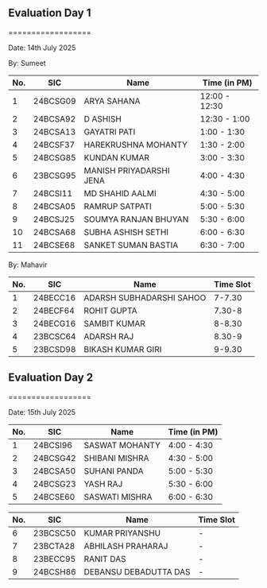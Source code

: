 ## Evaluation Day 1
==================

Date: 14th July 2025

By: Sumeet

| No. | SIC        | Name                     | Time (in PM)   |
|-----|------------|--------------------------|----------------|
| 1   | 24BCSG09   | ARYA SAHANA              | 12:00 - 12:30  |
| 2   | 24BCSA92   | D ASHISH                 | 12:30 - 1:00   |
| 3   | 24BCSA13   | GAYATRI PATI             | 1:00 - 1:30    |
| 4   | 24BCSF37   | HAREKRUSHNA MOHANTY      | 1:30 - 2:00    |
| 5   | 24BCSG85   | KUNDAN KUMAR             | 3:00 - 3:30    |
| 6   | 23BCSG95   | MANISH PRIYADARSHI JENA  | 4:00 - 4:30    |
| 7   | 24BCSI11   | MD SHAHID AALMI          | 4:30 - 5:00    |
| 8   | 24BCSA05   | RAMRUP SATPATI           | 5:00 - 5:30    |
| 9   | 24BCSJ25   | SOUMYA RANJAN BHUYAN     | 5:30 - 6:00    |
| 10  | 24BCSA68   | SUBHA ASHISH SETHI       | 6:00 - 6:30    |
| 11  | 24BCSE68   | SANKET SUMAN BASTIA      | 6:30 - 7:00    |



By: Mahavir


| No.  | SIC        | Name                     | Time Slot |
|------|------------|--------------------------|-----------|
| 1    | 24BECC16   | ADARSH SUBHADARSHI SAHOO | 7-7.30    |
| 2    | 24BECF64   | ROHIT GUPTA              | 7.30-8    |
| 3    | 24BECG16   | SAMBIT KUMAR             | 8-8.30    |
| 4    | 23BCSC64   | ADARSH RAJ               | 8.30-9    |
| 5    | 23BCSD98   | BIKASH KUMAR GIRI        | 9-9.30    |


## Evaluation Day 2
==================

Date: 15th July 2025

| No. | SIC        | Name                     | Time (in PM)   |
|-----|------------|--------------------------|----------------|
| 1   | 24BCSI96   | SASWAT MOHANTY           | 4:00 - 4:30    |
| 2   | 24BCSG42   | SHIBANI MISHRA           | 4:30 - 5:00    |
| 3   | 24BCSA50   | SUHANI PANDA             | 5:00 - 5:30    |
| 4   | 24BCSG23   | YASH RAJ                 | 5:30 - 6:00    |
| 5   | 24BCSE60   | SASWATI MISHRA           | 6:00 - 6:30    |



| No.  | SIC        | Name                     | Time Slot |
|------|------------|--------------------------|-----------|
| 6    | 23BCSC50   | KUMAR PRIYANSHU          | -         |
| 7    | 23BCTA28   | ABHILASH PRAHARAJ        | -         |
| 8    | 23BECC95   | RANIT DAS                | -         |
| 9    | 24BCSH86   | DEBANSU DEBADUTTA DAS    | -         |
